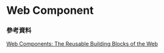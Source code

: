 # Web Component

### 參考資料

[Web Components: The Reusable Building Blocks of the Web](https://www.youtube.com/watch?v=b_Hqu4GtJvM&ab_channel=SAPDevelopers)

